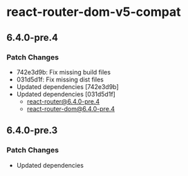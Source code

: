 # react-router-dom-v5-compat

## 6.4.0-pre.4

### Patch Changes

- 742e3d9b: Fix missing build files
- 031d5d1f: Fix missing dist files
- Updated dependencies [742e3d9b]
- Updated dependencies [031d5d1f]
  - react-router@6.4.0-pre.4
  - react-router-dom@6.4.0-pre.4

## 6.4.0-pre.3

### Patch Changes

- Updated dependencies
